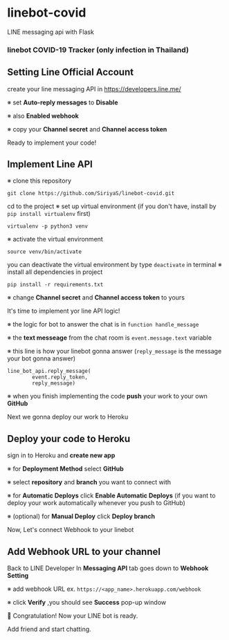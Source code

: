 # linebot-covid
LINE messaging api with Flask

### linebot COVID-19 Tracker (only infection in Thailand)
## Setting Line Official Account
create your line messaging API in https://developers.line.me/

※ set **Auto-reply messages** to **Disable**

※ also **Enabled webhook**

※ copy your **Channel secret** and **Channel access token**

Ready to implement your code!

## Implement Line API
※ clone this repository
```
git clone https://github.com/SiriyaS/linebot-covid.git
```
cd to the project
※ set up virtual environment (if you don't have, install by `pip install virtualenv` first)
```
virtualenv -p python3 venv
```
※ activate the virtual environment
```
source venv/bin/activate
```
you can deactivate the virtual environment by type `deactivate` in terminal
※ install all dependencies in project
```
pip install -r requirements.txt
```
※ change **Channel secret** and **Channel access token** to yours

It's time to implement yor line API logic!

※ the logic for bot to answer the chat is in `function handle_message` 

※ the **text messeage** from the chat room is `event.message.text` variable

※ this line is how your linebot gonna answer (`reply_message` is the message your bot gonna answer)
```
line_bot_api.reply_message(
        event.reply_token,
        reply_message)
```
※ when you finish implementing the code **push** your work to your own **GitHub**

Next we gonna deploy our work to Heroku
## Deploy your code to Heroku
sign in to Heroku and **create new app**

※ for **Deployment Method** select **GitHub**

※ select **repository** and **branch** you want to connect with

※ for **Automatic Deploys** click **Enable Automatic Deploys** (if you want to deploy your work automatically whenever you push to GitHub)

※ (optional) for **Manual Deploy** click **Deploy branch**

Now, Let's connect Webhook to your linebot

## Add Webhook URL to your channel
Back to LINE Developer
In **Messaging API** tab goes down to **Webhook Setting**

※ add webhook URL ex. `https://<app_name>.herokuapp.com/webhook`

※ click **Verify** ,you should see **Success** pop-up window

🎉 Congratulation! Now your LINE bot is ready.

Add friend and start chatting.

